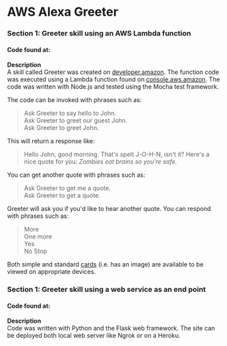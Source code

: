 # AWS Alexa Greeter

### Section 1: Greeter skill using an AWS Lambda function  
#### **Code found at:** 

**Description**  
A skill called Greeter was created on [developer.amazon](https://developer.amazon.com/). The function code was executed using a Lambda function found on [console.aws.amazon](console.aws.amazon.com). The code was written with Node.js and tested using the Mocha test framework.

The code can be invoked with phrases such as: 


> Ask Greeter to say hello to John.  
> Ask Greeter to greet our guest John.  
> Ask Greeter to greet John.

This will return a response like:

> Hello John, good morning. That's spelt J-O-H-N, isn't it? Here's a nice quote for you: *Zombies eat brains so you're safe.*

You can get another quote with phrases such as:
> Ask Greeter to get me a quote.  
> Ask Greeter to get a quote.

Greeter will ask you if you'd like to hear another quote. You can respond with phrases such as:

> More  
> One more  
> Yes  
> No
> Stop

Both simple and standard [cards](https://developer.amazon.com/docs/custom-skills/include-a-card-in-your-skills-response.html) (i.e. has an image) are available to be viewed on appropriate devices.

### Section 1: Greeter skill using a web service as an end point
#### **Code found at:** 


**Description**  
Code was written with Python and the Flask web framework. The site can be deployed both local web server like Ngrok or on a Heroku.
